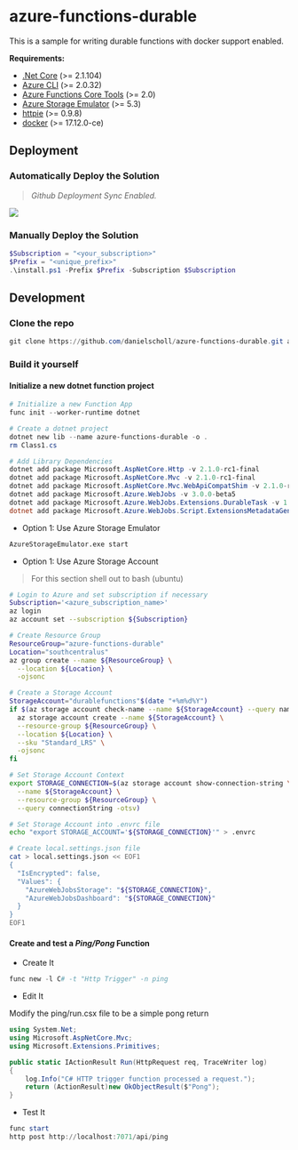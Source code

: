 # azure-functions-durable

This is a sample for writing durable functions with docker support enabled.

__Requirements:__

- [.Net Core](https://www.microsoft.com/net/download/windows)  (>= 2.1.104)
- [Azure CLI](https://docs.microsoft.com/en-us/cli/azure/install-azure-cli?view=azure-cli-latest) (>= 2.0.32)
- [Azure Functions Core Tools](https://github.com/Azure/azure-functions-core-tools) (>= 2.0)
- [Azure Storage Emulator](https://docs.microsoft.com/en-us/azure/storage/common/storage-use-emulator) (>= 5.3)
- [httpie](https://github.com/jakubroztocil/httpie) (>= 0.9.8)
- [docker](https://docs.docker.com/install/) (>= 17.12.0-ce)


## Deployment
### Automatically Deploy the Solution
> _Github Deployment Sync Enabled._

<a href="https://portal.azure.com/#create/Microsoft.Template/uri/https%3A%2F%2Fraw.githubusercontent.com%2Fdanielscholl%2Fazure-functions-durable%2Fmaster%2Ftemplates%2Fazuredeploy.json" target="_blank">
    <img src="http://azuredeploy.net/deploybutton.png"/>
</a>

### Manually Deploy the Solution
```powershell
$Subscription = "<your_subscription>"
$Prefix = "<unique_prefix>"
.\install.ps1 -Prefix $Prefix -Subscription $Subscription
```

## Development
### Clone the repo

```powershell
git clone https://github.com/danielscholl/azure-functions-durable.git azure-functions-durable
```

### Build it yourself

#### Initialize a new dotnet function project
```powershell
# Initialize a new Function App
func init --worker-runtime dotnet

# Create a dotnet project
dotnet new lib --name azure-functions-durable -o .
rm Class1.cs

# Add Library Dependencies
dotnet add package Microsoft.AspNetCore.Http -v 2.1.0-rc1-final
dotnet add package Microsoft.AspNetCore.Mvc -v 2.1.0-rc1-final
dotnet add package Microsoft.AspNetCore.Mvc.WebApiCompatShim -v 2.1.0-rc1-final
dotnet add package Microsoft.Azure.WebJobs -v 3.0.0-beta5
dotnet add package Microsoft.Azure.WebJobs.Extensions.DurableTask -v 1.4.1
dotnet add package Microsoft.Azure.WebJobs.Script.ExtensionsMetadataGenerator -v 1.0.0-beta3
```

- Option 1: Use Azure Storage Emulator

```bash
AzureStorageEmulator.exe start
```

- Option 1: Use Azure Storage Account
> For this section shell out to bash (ubuntu)

```bash
# Login to Azure and set subscription if necessary
Subscription='<azure_subscription_name>'
az login
az account set --subscription ${Subscription}

# Create Resource Group
ResourceGroup="azure-functions-durable"
Location="southcentralus"
az group create --name ${ResourceGroup} \
  --location ${Location} \
  -ojsonc

# Create a Storage Account
StorageAccount="durablefunctions"$(date "+%m%d%Y")
if $(az storage account check-name --name ${StorageAccount} --query nameAvailable -otsv); then
  az storage account create --name ${StorageAccount} \
  --resource-group ${ResourceGroup} \
  --location ${Location} \
  --sku "Standard_LRS" \
  -ojsonc
fi

# Set Storage Account Context
export STORAGE_CONNECTION=$(az storage account show-connection-string \
  --name ${StorageAccount} \
  --resource-group ${ResourceGroup} \
  --query connectionString -otsv)

# Set Storage Account into .envrc file
echo "export STORAGE_ACCOUNT='${STORAGE_CONNECTION}'" > .envrc

# Create local.settings.json file
cat > local.settings.json << EOF1
{
  "IsEncrypted": false,
  "Values": {
    "AzureWebJobsStorage": "${STORAGE_CONNECTION}",
    "AzureWebJobsDashboard": "${STORAGE_CONNECTION}"
  }
}
EOF1
```

#### Create and test a _Ping/Pong_ Function

- Create It

```powershell
func new -l C# -t "Http Trigger" -n ping
```

- Edit It

Modify the ping/run.csx file to be a simple pong return

```c#
using System.Net;
using Microsoft.AspNetCore.Mvc;
using Microsoft.Extensions.Primitives;

public static IActionResult Run(HttpRequest req, TraceWriter log)
{
    log.Info("C# HTTP trigger function processed a request.");
    return (ActionResult)new OkObjectResult($"Pong");
}
```

- Test It

```powershell
func start
http post http://localhost:7071/api/ping
```

